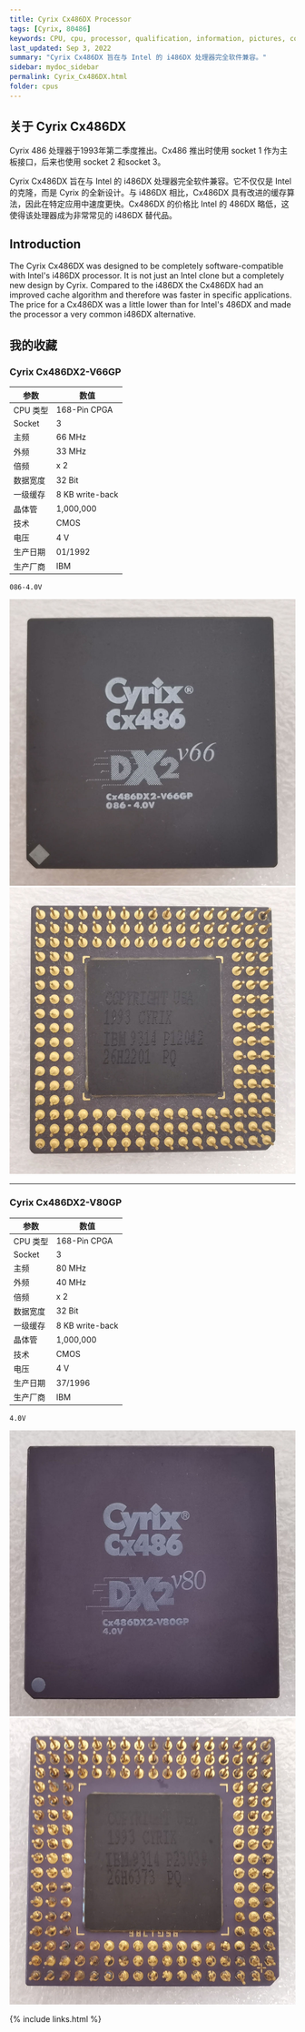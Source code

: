 ```yaml
---
title: Cyrix Cx486DX Processor
tags: [Cyrix, 80486]
keywords: CPU, cpu, processor, qualification, information, pictures, core, frequency, chip packaging, packaging, cpu info, x86, collection, amd, cyrix, harris, ibm, idt, iit, intel, motorola, nec, sgs, sgs-thomson, siemens, ST, signetics, mhs, ti, texas instruments, ulsi, umc, weitek, zilog, 808x, 8085, 8088, 8086, 80188, 80186, 80286, 286, 80386, 386, i386, Am386, 386sx, 386dx, 486, i486, 586, 486sx, 486dx, overdrive, 487, pentium, 586, 5x86, 386dlc, 386slc, 486dx2, mmx, ppro, pentium-pro, pro, athlon, duron, z80, dirk oppelt, dirk, oppelt, engineering, sample, samples
last_updated: Sep 3, 2022
summary: "Cyrix Cx486DX 旨在与 Intel 的 i486DX 处理器完全软件兼容。"
sidebar: mydoc_sidebar
permalink: Cyrix_Cx486DX.html
folder: cpus
---
```


## 关于 Cyrix Cx486DX

Cyrix 486 处理器于1993年第二季度推出。Cx486 推出时使用 socket 1 作为主板接口，后来也使用 socket 2 和socket 3。

Cyrix Cx486DX 旨在与 Intel 的 i486DX 处理器完全软件兼容。它不仅仅是 Intel 的克隆，而是 Cyrix 的全新设计。与 i486DX 相比，Cx486DX 具有改进的缓存算法，因此在特定应用中速度更快。Cx486DX 的价格比 Intel 的 486DX 略低，这使得该处理器成为非常常见的 i486DX 替代品。

## Introduction

The Cyrix Cx486DX was designed to be completely software-compatible with Intel's i486DX processor. It is not just an Intel clone but a completely new design by Cyrix. Compared to the i486DX the Cx486DX had an improved cache algorithm and therefore was faster in specific applications. The price for a Cx486DX was a little lower than for Intel's 486DX and made the processor a very common i486DX alternative.

## 我的收藏

### Cyrix Cx486DX2-V66GP

| 参数 | 数值 |
| ------ | ------ |
| CPU 类型 | 168-Pin CPGA |
| Socket | 3 |
| 主频 | 66 MHz |
| 外频 | 33 MHz |
| 倍频 | x 2 |
| 数据宽度 | 32 Bit |
| 一级缓存 | 8 KB write-back |
| 晶体管 | 1,000,000 |
| 技术 | CMOS |
| 电压 | 4 V |
| 生产日期 | 01/1992 |
| 生产厂商 | IBM |

```
086-4.0V
```

![Cyrix Cx486DX2-V66GP 正面](/images/cpus/Cyrix/Cyrix_Cx486DX2-V66GP_1.jpg)
![Cyrix Cx486DX2-V66GP 反面](/images/cpus/Cyrix/Cyrix_Cx486DX2-V66GP_2.jpg)

---------

### Cyrix Cx486DX2-V80GP

| 参数 | 数值 |
| ------ | ------ |
| CPU 类型 | 168-Pin CPGA |
| Socket | 3 |
| 主频 | 80 MHz |
| 外频 | 40 MHz |
| 倍频 | x 2 |
| 数据宽度 | 32 Bit |
| 一级缓存 | 8 KB write-back |
| 晶体管 | 1,000,000 |
| 技术 | CMOS |
| 电压 | 4 V |
| 生产日期 | 37/1996 |
| 生产厂商 | IBM |

```
4.0V
```

![Cyrix Cx486DX2-V80GP 正面](/images/cpus/Cyrix/Cyrix_Cx486DX2-V80GP_1.jpg)
![Cyrix Cx486DX2-V80GP 反面](/images/cpus/Cyrix/Cyrix_Cx486DX2-V80GP_2.jpg)

{% include links.html %}

